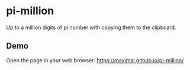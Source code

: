# pi-million

Up to a million digits of pi number with copying them to the clipboard.


## Demo

Open the page in your web browser: https://maximal.github.io/pi-million/
